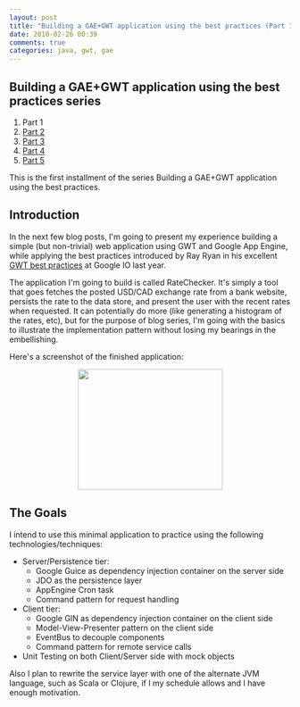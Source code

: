 ```yaml
---
layout: post
title: "Building a GAE+GWT application using the best practices (Part 1)"
date: 2010-02-26 00:39
comments: true
categories: java, gwt, gae
---
```


## Building a GAE+GWT application using the best practices series
1. Part 1
2. [Part 2](/2010/03/01/building-a-gae-plus-gwt-application-using-the-best-practices-part-2/)
3. [Part 3](/2010/03/03/building-a-gae-plus-gwt-application-using-the-best-practices-part-3/)
4. [Part 4](/2010/03/03/building-a-gae-plus-gwt-application-using-the-best-practices-part-4/)
5. [Part 5](/2010/03/09/building-a-gae-plus-gwt-application-using-the-best-practices-part-5/)

This is the first installment of the series Building a GAE+GWT application using the best practices.

## Introduction

In the next few blog posts, I'm going to present my experience building a simple (but non-trivial) web application using GWT and Google App Engine, while applying the best practices introduced by Ray Ryan in his excellent [GWT best practices](http://code.google.com/events/io/2009/sessions/GoogleWebToolkitBestPractices.html) at Google IO last year.

The application I'm going to build is called RateChecker. It's simply a tool that goes fetches the posted USD/CAD exchange rate from a bank website, persists the rate to the data store, and present the user with the recent rates when requested. It can potentially do more (like generating a histogram of the rates, etc), but for the purpose of blog series, I'm going with the basics to illustrate the implementation pattern without losing my bearings in the embellishing.

Here's a screenshot of the finished application:
<p style="text-align:center;"><a href="http://reminiscential.files.wordpress.com/2010/02/screenshot2.png"><img class="size-full wp-image-145 aligncenter" title="RateChecker" src="http://reminiscential.files.wordpress.com/2010/02/screenshot2.png" alt="" width="259" height="216" /></a></p>

## The Goals

I intend to use this minimal application to practice using the following technologies/techniques:
* Server/Persistence tier:
    * Google Guice as dependency injection container on the server side
    * JDO as the persistence layer
    * AppEngine Cron task
    * Command pattern for request handling
* Client tier:
    * Google GIN as dependency injection container on the client side
    * Model-View-Presenter pattern on the client side
    * EventBus to decouple components
    * Command pattern for remote service calls
* Unit Testing on both Client/Server side with mock objects

Also I plan to rewrite the service layer with one of the alternate JVM language, such as Scala or Clojure, if I my schedule allows and I have enough motivation.
